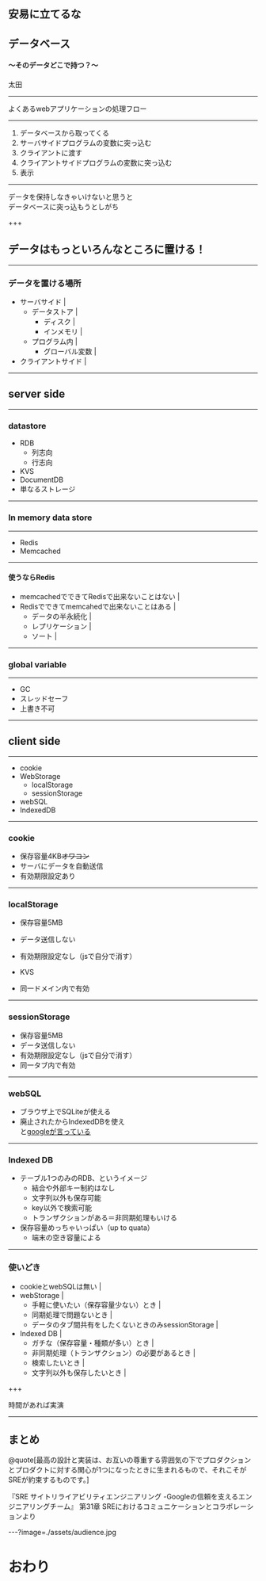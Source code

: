 ## 安易に立てるな

## データベース

#### ～そのデータどこで持つ？～

太田

---

よくあるwebアプリケーションの処理フロー

---

1. データベースから取ってくる
1. サーバサイドプログラムの変数に突っ込む
1. クライアントに渡す
1. クライアントサイドプログラムの変数に突っ込む
1. 表示

---

データを保持しなきゃいけないと思うと<br/>データベースに突っ込もうとしがち

+++

## データはもっといろんなところに置ける！

---

### データを置ける場所

- サーバサイド |
  - データストア |
    - ディスク |
    - インメモリ |
  - プログラム内 |
    - グローバル変数 |
- クライアントサイド |

---

## server side

---

### datastore

- RDB
  - 列志向
  - 行志向
- KVS
- DocumentDB
- 単なるストレージ

---

### In memory data store

---

- Redis
- Memcached

---

#### 使うならRedis

- memcachedでできてRedisで出来ないことはない |
- Redisでできてmemcahedで出来ないことはある |
  - データの半永続化 |
  - レプリケーション |
  - ソート |

---

### global variable

---

- GC
- スレッドセーフ
- 上書き不可

---

## client side

---

- cookie
- WebStorage
  - localStorage
  - sessionStorage
- webSQL
- IndexedDB

---

### cookie

- 保存容量4KB~~オワコン~~
- サーバにデータを自動送信
- 有効期限設定あり

---

### localStorage

- 保存容量5MB
- データ送信しない
- 有効期限設定なし（jsで自分で消す）

- KVS
- 同一ドメイン内で有効

---

### sessionStorage

- 保存容量5MB
- データ送信しない
- 有効期限設定なし（jsで自分で消す）
- 同一タブ内で有効

---

### webSQL

- ブラウザ上でSQLiteが使える
- 廃止されたからIndexedDBを使え<br/>と[googleが言っている](https://developers.google.com/web/tools/lighthouse/audits/web-sql?hl=ja)

---

### Indexed DB

- テーブル1つのみのRDB、というイメージ
  - 結合や外部キー制約はなし
  - 文字列以外も保存可能
  - key以外で検索可能
  - トランザクションがある＝非同期処理もいける
- 保存容量めっちゃいっぱい（up to quata）
  - 端末の空き容量による

---

### 使いどき

- cookieとwebSQLは無い |
- webStorage |
  - 手軽に使いたい（保存容量少ない）とき |
  - 同期処理で問題ないとき |
  - データのタブ間共有をしたくないときのみsessionStorage |
- Indexed DB |
  - ガチな（保存容量・種類が多い）とき |
  - 非同期処理（トランザクション）の必要があるとき |
  - 検索したいとき |
  - 文字列以外も保存したいとき |

+++

時間があれば実演

---

## まとめ

@quote[最高の設計と実装は、お互いの尊重する雰囲気の下でプロダクションとプロダクトに対する関心が1つになったときに生まれるもので、それこそがSREが約束するものです。]

『SRE サイトリライアビリティエンジニアリング -Googleの信頼を支えるエンジニアリングチーム』
第31章 SREにおけるコミュニケーションとコラボレーションより

---?image=./assets/audience.jpg

# おわり
